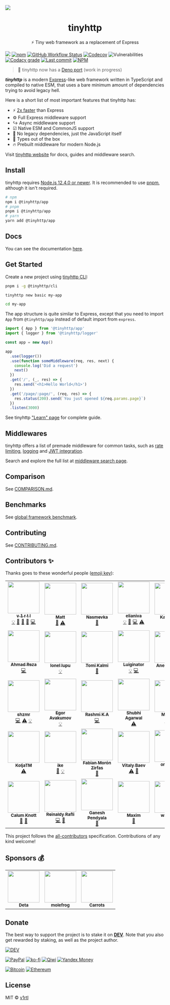 ![](https://tinyhttp.v1rtl.site/cover.jpg)

<div align="center">
<h1>tinyhttp</h1>
<p>⚡ Tiny web framework as a replacement of Express</p>
</div>

[![](https://img.shields.io/badge/website-visit-hotpink?style=flat-square)][site-url] [![npm](https://img.shields.io/npm/dm/@tinyhttp/app?style=flat-square)][npm-url] [![GitHub Workflow Status](https://img.shields.io/github/workflow/status/talentlessguy/tinyhttp/CI?style=flat-square)][github-actions]
[![Codecov](https://img.shields.io/codecov/c/gh/talentlessguy/tinyhttp?style=flat-square)][codecov]
![Vulnerabilities](https://img.shields.io/snyk/vulnerabilities/npm/@tinyhttp/app.svg?style=flat-square) [![Codacy grade](https://img.shields.io/codacy/grade/239a8cc7bca24042940f018a1ccec72f?style=flat-square)][codacy-url] [![Last commit](https://img.shields.io/github/last-commit/talentlessguy/tinyhttp.svg?style=flat-square)][gh-url] [![NPM](https://img.shields.io/npm/l/@tinyhttp/app?style=flat-square)][license]

> 🦕 tinyhttp now has a [Deno port](https://github.com/talentlessguy/tinyhttp-deno) (work in progress)

_**tinyhttp**_ is a modern [Express](https://expressjs.com/)-like web framework written in TypeScript and compiled to native ESM, that uses a bare minimum amount of dependencies trying to avoid legacy hell.

Here is a short list of most important features that tinyhttp has:

- ⚡ [2x faster](#benchmarks) than Express
- ⚙ Full Express middleware support
- ↪ Async middleware support
- ☑ Native ESM and CommonJS support
- 🚀 No legacy dependencies, just the JavaScript itself
- 🔨 Types out of the box
- 🔥 Prebuilt middleware for modern Node.js

Visit [tinyhttp website](https://tinyhttp.v1rtl.site) for docs, guides and middleware search.

## Install

tinyhttp requires [Node.js 12.4.0 or newer](https://node.green/#ES2019). It is recommended to use [pnpm](https://pnpm.js.org/), although it isn't required.

```sh
# npm
npm i @tinyhttp/app
# pnpm
pnpm i @tinyhttp/app
# yarn
yarn add @tinyhttp/app
```

## Docs

You can see the documentation [here](https://tinyhttp.v1rtl.site/docs).

## Get Started

Create a new project using [tinyhttp CLI](https://github.com/talentlessguy/tinyhttp/tree/master/packages/cli):

```sh
pnpm i -g @tinyhttp/cli

tinyhttp new basic my-app

cd my-app
```

The app structure is quite similar to Express, except that you need to import `App` from `@tinyhttp/app` instead of default import from `express`.

```ts
import { App } from '@tinyhttp/app'
import { logger } from '@tinyhttp/logger'

const app = new App()

app
  .use(logger())
  .use(function someMiddleware(req, res, next) {
    console.log('Did a request')
    next()
  })
  .get('/', (_, res) => {
    res.send('<h1>Hello World</h1>')
  })
  .get('/page/:page/', (req, res) => {
    res.status(200).send(`You just opened ${req.params.page}`)
  })
  .listen(3000)
```

See tinyhttp ["Learn" page](https://tinyhttp.v1rtl.site/learn) for complete guide.

## Middlewares

tinyhttp offers a list of premade middleware for common tasks, such as [rate limiting](https://tinyhttp.v1rtl.site/mw/rate-limit), [logging](https://tinyhttp.v1rtl.site/mw/logger) and [JWT integration](https://tinyhttp.v1rtl.site/mw/jwt).

Search and explore the full list at [middleware search page](https://tinyhttp.v1rtl.site/mw).

## Comparison

See [COMPARISON.md](COMPARISON.md).

## Benchmarks

See [global framework benchmark](https://web-frameworks-benchmark.netlify.app/result?f=tinyhttp,express,polka,fastify).

## Contributing

See [CONTRIBUTING.md](CONTRIBUTING.md).

## Contributors ✨

Thanks goes to these wonderful people ([emoji key](https://allcontributors.org/docs/en/emoji-key)):

<!-- ALL-CONTRIBUTORS-LIST:START - Do not remove or modify this section -->
<!-- prettier-ignore-start -->
<!-- markdownlint-disable -->
<table>
  <tr>
    <td align="center"><a href="https://v1rtl.site"><img src="https://avatars0.githubusercontent.com/u/35937217?v=4?s=100" width="100px;" alt=""/><br /><sub><b>v 1 r t l</b></sub></a><br /><a href="#example-talentlessguy" title="Examples">💡</a> <a href="#plugin-talentlessguy" title="Plugin/utility libraries">🔌</a> <a href="#projectManagement-talentlessguy" title="Project Management">📆</a> <a href="#maintenance-talentlessguy" title="Maintenance">🚧</a> <a href="https://github.com/talentlessguy/tinyhttp/commits?author=talentlessguy" title="Code">💻</a></td>
    <td align="center"><a href="https://brailor.me/"><img src="https://avatars3.githubusercontent.com/u/17928339?v=4?s=100" width="100px;" alt=""/><br /><sub><b>Matt</b></sub></a><br /><a href="#plugin-BRA1L0R" title="Plugin/utility libraries">🔌</a> <a href="https://github.com/talentlessguy/tinyhttp/commits?author=BRA1L0R" title="Tests">⚠️</a></td>
    <td align="center"><a href="https://github.com/Betelgeuse1"><img src="https://avatars1.githubusercontent.com/u/45435407?v=4?s=100" width="100px;" alt=""/><br /><sub><b>Nasmevka</b></sub></a><br /><a href="https://github.com/talentlessguy/tinyhttp/commits?author=Betelgeuse1" title="Documentation">📖</a></td>
    <td align="center"><a href="http://elianiva.github.io"><img src="https://avatars0.githubusercontent.com/u/51877647?v=4?s=100" width="100px;" alt=""/><br /><sub><b>elianiva</b></sub></a><br /><a href="#example-elianiva" title="Examples">💡</a> <a href="#maintenance-elianiva" title="Maintenance">🚧</a> <a href="https://github.com/talentlessguy/tinyhttp/commits?author=elianiva" title="Code">💻</a> <a href="https://github.com/talentlessguy/tinyhttp/commits?author=elianiva" title="Tests">⚠️</a></td>
    <td align="center"><a href="https://nitropage.com"><img src="https://avatars0.githubusercontent.com/u/4012401?v=4?s=100" width="100px;" alt=""/><br /><sub><b>Katja Lutz</b></sub></a><br /><a href="#example-katywings" title="Examples">💡</a></td>
    <td align="center"><a href="https://github.com/Arnovsky"><img src="https://avatars1.githubusercontent.com/u/7084871?v=4?s=100" width="100px;" alt=""/><br /><sub><b>Arnovsky</b></sub></a><br /><a href="#plugin-Arnovsky" title="Plugin/utility libraries">🔌</a> <a href="https://github.com/talentlessguy/tinyhttp/commits?author=Arnovsky" title="Code">💻</a></td>
    <td align="center"><a href="https://rocktim.xyz"><img src="https://avatars1.githubusercontent.com/u/33410545?v=4?s=100" width="100px;" alt=""/><br /><sub><b>Rocktim Saikia</b></sub></a><br /><a href="#infra-RocktimSaikia" title="Infrastructure (Hosting, Build-Tools, etc)">🚇</a> <a href="https://github.com/talentlessguy/tinyhttp/commits?author=RocktimSaikia" title="Code">💻</a> <a href="#example-RocktimSaikia" title="Examples">💡</a></td>
  </tr>
  <tr>
    <td align="center"><a href="https://github.com/ahmad-reza619"><img src="https://avatars1.githubusercontent.com/u/52902060?v=4?s=100" width="100px;" alt=""/><br /><sub><b>Ahmad Reza</b></sub></a><br /><a href="https://github.com/talentlessguy/tinyhttp/commits?author=ahmad-reza619" title="Code">💻</a></td>
    <td align="center"><a href="https://typetron.org/"><img src="https://avatars3.githubusercontent.com/u/4083652?v=4?s=100" width="100px;" alt=""/><br /><sub><b>Ionel lupu</b></sub></a><br /><a href="#example-IonelLupu" title="Examples">💡</a></td>
    <td align="center"><a href="https://github.com/tkalmi"><img src="https://avatars3.githubusercontent.com/u/14164217?v=4?s=100" width="100px;" alt=""/><br /><sub><b>Tomi Kalmi</b></sub></a><br /><a href="https://github.com/talentlessguy/tinyhttp/commits?author=tkalmi" title="Documentation">📖</a></td>
    <td align="center"><a href="https://github.com/Luiginator"><img src="https://avatars2.githubusercontent.com/u/46606509?v=4?s=100" width="100px;" alt=""/><br /><sub><b>Luiginator</b></sub></a><br /><a href="#example-Luiginator" title="Examples">💡</a> <a href="https://github.com/talentlessguy/tinyhttp/commits?author=Luiginator" title="Code">💻</a></td>
    <td align="center"><a href="https://github.com/aneeshrelan"><img src="https://avatars2.githubusercontent.com/u/17068083?v=4?s=100" width="100px;" alt=""/><br /><sub><b>Aneesh Relan</b></sub></a><br /><a href="#example-aneeshrelan" title="Examples">💡</a> <a href="https://github.com/talentlessguy/tinyhttp/commits?author=aneeshrelan" title="Tests">⚠️</a></td>
    <td align="center"><a href="https://berto.github.io/"><img src="https://avatars3.githubusercontent.com/u/12090909?v=4?s=100" width="100px;" alt=""/><br /><sub><b>Roberto Ortega</b></sub></a><br /><a href="#example-berto" title="Examples">💡</a></td>
    <td align="center"><a href="https://github.com/setheal"><img src="https://avatars2.githubusercontent.com/u/1657175?v=4?s=100" width="100px;" alt=""/><br /><sub><b>Barciet Maëlann</b></sub></a><br /><a href="#example-setheal" title="Examples">💡</a></td>
  </tr>
  <tr>
    <td align="center"><a href="https://github.com/shzmr"><img src="https://avatars2.githubusercontent.com/u/55944948?v=4?s=100" width="100px;" alt=""/><br /><sub><b>shzmr</b></sub></a><br /><a href="https://github.com/talentlessguy/tinyhttp/commits?author=shzmr" title="Code">💻</a> <a href="https://github.com/talentlessguy/tinyhttp/commits?author=shzmr" title="Tests">⚠️</a> <a href="#example-shzmr" title="Examples">💡</a></td>
    <td align="center"><a href="https://github.com/eavam"><img src="https://avatars1.githubusercontent.com/u/16797465?v=4?s=100" width="100px;" alt=""/><br /><sub><b>Egor Avakumov</b></sub></a><br /><a href="#example-eavam" title="Examples">💡</a></td>
    <td align="center"><a href="https://github.com/Rashmi-K-A"><img src="https://avatars2.githubusercontent.com/u/39820442?v=4?s=100" width="100px;" alt=""/><br /><sub><b>Rashmi K A</b></sub></a><br /><a href="https://github.com/talentlessguy/tinyhttp/commits?author=Rashmi-K-A" title="Code">💻</a></td>
    <td align="center"><a href="https://github.com/shubhi23994"><img src="https://avatars3.githubusercontent.com/u/11757228?v=4?s=100" width="100px;" alt=""/><br /><sub><b>Shubhi Agarwal</b></sub></a><br /><a href="https://github.com/talentlessguy/tinyhttp/commits?author=shubhi23994" title="Tests">⚠️</a></td>
    <td align="center"><a href="https://github.com/MaurizioPz"><img src="https://avatars2.githubusercontent.com/u/455216?v=4?s=100" width="100px;" alt=""/><br /><sub><b>Maurizio</b></sub></a><br /><a href="https://github.com/talentlessguy/tinyhttp/commits?author=MaurizioPz" title="Tests">⚠️</a> <a href="https://github.com/talentlessguy/tinyhttp/commits?author=MaurizioPz" title="Code">💻</a></td>
    <td align="center"><a href="https://github.com/jkreller"><img src="https://avatars0.githubusercontent.com/u/33465273?v=4?s=100" width="100px;" alt=""/><br /><sub><b>jkreller</b></sub></a><br /><a href="#example-jkreller" title="Examples">💡</a></td>
    <td align="center"><a href="https://www.linkedin.com/in/alancarpilovsky/"><img src="https://avatars3.githubusercontent.com/u/8486092?v=4?s=100" width="100px;" alt=""/><br /><sub><b>Alan Carpilovsky</b></sub></a><br /><a href="https://github.com/talentlessguy/tinyhttp/commits?author=alcar" title="Tests">⚠️</a></td>
  </tr>
  <tr>
    <td align="center"><a href="https://github.com/KoljaTM"><img src="https://avatars1.githubusercontent.com/u/2526416?v=4?s=100" width="100px;" alt=""/><br /><sub><b>KoljaTM</b></sub></a><br /><a href="https://github.com/talentlessguy/tinyhttp/commits?author=KoljaTM" title="Tests">⚠️</a></td>
    <td align="center"><a href="https://github.com/iketiunn"><img src="https://avatars1.githubusercontent.com/u/10249208?v=4?s=100" width="100px;" alt=""/><br /><sub><b>ike</b></sub></a><br /><a href="https://github.com/talentlessguy/tinyhttp/commits?author=iketiunn" title="Documentation">📖</a> <a href="#example-iketiunn" title="Examples">💡</a></td>
    <td align="center"><a href="https://fabianmoronzirfas.me"><img src="https://avatars3.githubusercontent.com/u/315106?v=4?s=100" width="100px;" alt=""/><br /><sub><b>Fabian Morón Zirfas</b></sub></a><br /><a href="https://github.com/talentlessguy/tinyhttp/issues?q=author%3Afabianmoronzirfas" title="Bug reports">🐛</a></td>
    <td align="center"><a href="https://github.com/vitalybaev"><img src="https://avatars2.githubusercontent.com/u/724423?v=4?s=100" width="100px;" alt=""/><br /><sub><b>Vitaly Baev</b></sub></a><br /><a href="https://github.com/talentlessguy/tinyhttp/commits?author=vitalybaev" title="Tests">⚠️</a> <a href="https://github.com/talentlessguy/tinyhttp/issues?q=author%3Avitalybaev" title="Bug reports">🐛</a></td>
    <td align="center"><a href="https://omrilotan.com"><img src="https://avatars0.githubusercontent.com/u/516342?v=4?s=100" width="100px;" alt=""/><br /><sub><b>omrilotan</b></sub></a><br /><a href="https://github.com/talentlessguy/tinyhttp/commits?author=omrilotan" title="Code">💻</a> <a href="https://github.com/talentlessguy/tinyhttp/commits?author=omrilotan" title="Documentation">📖</a></td>
    <td align="center"><a href="https://github.com/MVEMCJSUNPE"><img src="https://avatars2.githubusercontent.com/u/10354503?v=4?s=100" width="100px;" alt=""/><br /><sub><b>MVEMCJSUNPE</b></sub></a><br /><a href="#example-MVEMCJSUNPE" title="Examples">💡</a> <a href="https://github.com/talentlessguy/tinyhttp/issues?q=author%3AMVEMCJSUNPE" title="Bug reports">🐛</a></td>
    <td align="center"><a href="https://yello.io"><img src="https://avatars0.githubusercontent.com/u/43667677?v=4?s=100" width="100px;" alt=""/><br /><sub><b>Leo Toneff</b></sub></a><br /><a href="https://github.com/talentlessguy/tinyhttp/commits?author=bragle" title="Code">💻</a></td>
  </tr>
  <tr>
    <td align="center"><a href="http://calumk.com"><img src="https://avatars1.githubusercontent.com/u/1183991?v=4?s=100" width="100px;" alt=""/><br /><sub><b>Calum Knott</b></sub></a><br /><a href="https://github.com/talentlessguy/tinyhttp/commits?author=calumk" title="Documentation">📖</a> <a href="https://github.com/talentlessguy/tinyhttp/issues?q=author%3Acalumk" title="Bug reports">🐛</a></td>
    <td align="center"><a href="https://reinaldyrafli.com"><img src="https://avatars.githubusercontent.com/u/7274326?v=4?s=100" width="100px;" alt=""/><br /><sub><b>Reinaldy Rafli</b></sub></a><br /><a href="https://github.com/talentlessguy/tinyhttp/commits?author=aldy505" title="Code">💻</a> <a href="https://github.com/talentlessguy/tinyhttp/issues?q=author%3Aaldy505" title="Bug reports">🐛</a></td>
    <td align="center"><a href="https://github.com/lakgani"><img src="https://avatars.githubusercontent.com/u/8769642?v=4?s=100" width="100px;" alt=""/><br /><sub><b>Ganesh Pendyala</b></sub></a><br /><a href="https://github.com/talentlessguy/tinyhttp/commits?author=lakgani" title="Documentation">📖</a></td>
    <td align="center"><a href="https://github.com/khmm12"><img src="https://avatars.githubusercontent.com/u/4437249?v=4?s=100" width="100px;" alt=""/><br /><sub><b>Maxim</b></sub></a><br /><a href="https://github.com/talentlessguy/tinyhttp/issues?q=author%3Akhmm12" title="Bug reports">🐛</a></td>
    <td align="center"><a href="https://github.com/wasd845"><img src="https://avatars.githubusercontent.com/u/15626210?v=4?s=100" width="100px;" alt=""/><br /><sub><b>wasd845</b></sub></a><br /><a href="https://github.com/talentlessguy/tinyhttp/issues?q=author%3Awasd845" title="Bug reports">🐛</a></td>
    <td align="center"><a href="https://bandism.net/"><img src="https://avatars.githubusercontent.com/u/22633385?v=4?s=100" width="100px;" alt=""/><br /><sub><b>Ikko Ashimine</b></sub></a><br /><a href="https://github.com/talentlessguy/tinyhttp/commits?author=eltociear" title="Documentation">📖</a></td>
  </tr>
</table>

<!-- markdownlint-restore -->
<!-- prettier-ignore-end -->

<!-- ALL-CONTRIBUTORS-LIST:END -->

This project follows the [all-contributors](https://github.com/all-contributors/all-contributors) specification. Contributions of any kind welcome!

## Sponsors 💰

<!-- prettier-ignore-start -->
<!-- markdownlint-disable -->
<table>
  <tr>
    <td align="center"><a href="http://deta.sh?ref=tinyhttp"><img src="https://i.snipboard.io/VFbSna.jpg" width="100px;" alt=""/><br /><sub><b>Deta</b></sub></td> <td align="center"><a href="https://molefrog.com/"><img src="https://avatars3.githubusercontent.com/u/671276?v=4" width="100px;" alt=""/><br /><sub><b>molefrog</b></sub></td> <td align="center"><a href="https://thecarrots.io/"><img src="https://i.snipboard.io/PEDbp3.jpg" width="100px;" alt=""/><br /><sub><b>Carrots</b></sub></td>
  </tr>
  
</table>
<!-- markdownlint-enable -->
<!-- prettier-ignore-end -->

## Donate

The best way to support the project is to stake it on [**DEV**](https://stakes.social/0x14308514785B216904a41aB817282d25425Cce39). Note that you also get rewarded by staking, as well as the project author.

[![DEV](https://badge.devprotocol.xyz/0x14308514785B216904a41aB817282d25425Cce39)](https://stakes.social/0x14308514785B216904a41aB817282d25425Cce39)

[![PayPal](https://img.shields.io/badge/PayPal-cyan?style=flat-square&logo=paypal)](https://paypal.me/v1rtl) [![ko-fi](https://img.shields.io/badge/kofi-pink?style=flat-square&logo=ko-fi)](https://ko-fi.com/v1rtl) [![Qiwi](https://img.shields.io/badge/qiwi-white?style=flat-square&logo=qiwi)](https://qiwi.com/n/V1RTL) [![Yandex Money](https://img.shields.io/badge/Yandex_Money-yellow?style=flat-square&logo=yandex)](https://money.yandex.ru/to/410014774355272)

[![Bitcoin](https://badge-crypto.vercel.app/api/badge?coin=btc&address=3PxedDftWBXujWtr7TbWQSiYTsZJoMD8K5)](https://badge-crypto.vercel.app/btc/3PxedDftWBXujWtr7TbWQSiYTsZJoMD8K5) [![Ethereum](https://badge-crypto.vercel.app/api/badge?balance=true&coin=eth&address=0xD3B282e9880cDcB1142830731cD83f7ac0e1043f)
](https://badge-crypto.vercel.app/eth/0xD3B282e9880cDcB1142830731cD83f7ac0e1043f)

## License

MIT © [v1rtl](https://v1rtl.site)

[site-url]: https://tinyhttp.v1rtl.site
[npm-url]: https://npmjs.com/package/@tinyhttp/app
[codecov]: https://codecov.io/gh/talentlessguy/tinyhttp
[github-actions]: https://github.com/talentlessguy/tinyhttp/actions
[license]: https://github.com/talentlessguy/tinyhttp/blob/master/LICENSE
[gh-url]: https://github.com/talentlessguy/tinyhttp
[codacy-url]: https://www.codacy.com/manual/talentlessguy/tinyhttp
